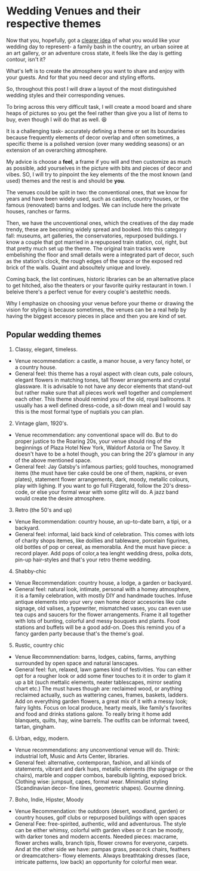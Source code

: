 
# Wedding Venues and their respective themes

Now that you, hopefully, got a [clearer idea](http://weddingseason.events/blog/how-to-choose-your-wedding-venue-part-one.html) of what you would like your wedding day to represent- a family bash in the country, 
an urban soiree at an art gallery, or an adventure cross state, it feels like the day is getting contour, isn't it?

What's left is to create the atmosphere you want to share and enjoy with your guests. And for that you need decor and styling efforts.

So, throughout this post I will draw a layout of the most distinguished wedding styles and their corresponding venues. 

To bring across this very difficult task, I will create a mood board and share heaps of pictures so you get the feel rather than give you a list
of items to buy, even though I will do that as well. :satisfied:

It is a challenging task- accurately defining a theme or set its boundaries because frequently elements of decor overlap 
and often sometimes, a specific theme is a polished version (over many wedding seasons) or an extension of an overarching atmosphere.

My advice is choose a **feel**, a frame if you will and then customize as much as possible, add yourselves in the picture with bits and pieces of decor and vibes. 
SO, I will try to pinpoint the key elements of the the most known (and used) themes and the rest is 
and should be **you**.

The venues could be split in two: the conventional ones, that we know for years and have been widely used, such as castles, country houses, or the famous (renovated) barns and lodges. We can include here the private houses, ranches or farms.

Then, we have the uncoventional ones, which the creatives of the day made trendy, these are becoming widely spread and booked. 
Into this category fall: museums, art galleries, the conservatories, repurposed buildings. 
I know a couple that got married in a repuposed train station, col, right, but that pretty much set up the theme. The original train tracks were embelishing the floor and small details were a integrated part of decor, such as the station's clock, the rough edges of the space or the exposed red brick of the walls. Quaint and absoultely unique and lovely.

Coming back, the list continues, historic libraries can be an alternative place to get hitched, also the theaters or your favorite quirky restaurant in town. I beleive there's a perfect venue for every couple's aestethic needs.

Why I emphasize on choosing your venue before your theme or drawing the vision for styling is because sometimes, the venues can be a real help by having the biggest accesory pieces in place and then you are kind of set. 

## Popular wedding themes

1. Classy, elegant, timeless.

- Venue recommendation: a castle, a manor house, a very fancy hotel, or a country house.
- General feel: this theme has a royal aspect with clean cuts, pale colours, elegant flowers in matching tones, tall flower arrangements and crystal glassware. It is advisable to not have any decor elements that stand-out but rather make sure that all pieces work well together and complement each other. This theme should remind you of the old, royal ballrooms. 
It usually has a well defined dress-code, a sit-down meal and I would say this is the most formal type of nuptials you can plan. 

2. Vintage glam, 1920's.

- Venue recommendation: any conventional space will do. But to do proper justice to the Roaring 20s, your venue should ring of the beginnings of Plaza Hotel New York, Waldorf Astoria or The Savoy. It doesn't have to be a hotel though, you can bring the 20's glamour in any of the above mentioned space.
- General feel: Jay Gatsby's infamous parties; gold touches, monogramed items (the must have tier cake could be one of them, napkins, or even plates), statement flower arrangements, dark, moody, metallic colours, play with lighing.
If you want to go full Fitzgerald, follow the 20's dress-code, or else your formal wear with some glitz will do. 
A jazz band would create the desire atmosphere.

3. Retro (the 50's and up)

- Venue Recommendation: country house, an up-to-date barn, a tipi, or a backyard.
- General feel: informal, laid back kind of celebration. This comes with lots of charity shops itemes, like doillies and tableware, porcelain  figurines, old bottles of pop or cereal, as memorablia. And the must have piece: a record player. Add pops of color,a tea lenght wedding dress, polka dots, pin-up hair-styles and that's your retro theme wedding.

4. Shabby-chic

- Venue Recommendation: country house, a lodge, a garden or backyard.
- General feel: natural look, intimate, personal with a homey atmosphere, it is a family celebration, with mostly DIY and handmade touches. Infuse antique elements into your very own home decor accesories like cute signage, old valises, a typewriter, mismatched vases, you can even use tea cups and saucers for the flower arrangements. Frame it all together with lots of bunting, colorful and messy bouquets and plants. Food stations and buffets will be a good add-on. Does this remind you of a fancy garden party because that's the theme's goal.

5. Rustic, country chic

- Venue Recommnendation: barns, lodges, cabins, farms, anything surrounded by open space and natural lanscapes.
- General feel: fun, relaxed, lawn games kind of festivities. You can either opt for a rougher look or add some finer touches to it in order to glam it up a bit (such mettalic elements, neater tablescapes, mirror seating chart etc.) The must haves though are: reclaimed wood, or anything reclaimed actually, such as wattering canes, frames, baskets, ladders. Add on everything garden flowers, a great mix of it with a messy look; fairy lights. Focus on local produce, hearty meals, like family's favorites and food and drinks stations galore. To really bring it home add blanquets, quilts, hay, wine barrels. The outfits can be informal: tweed, tartan, gingham.


6. Urban, edgy, modern.
- Venue recommendations: any unconventional venue will do. Think: industrial loft, Music and Arts Center, libraries.
- General feel: alternative, contemporan, fashion, and all kinds of statements, vibrant and dark hues, metallic elements (the signage or the chairs), marble and copper combos, barebulb lighting, exposed brick. Clothing wise: jumpsuit, capes, formal wear. Minimalist styling (Scandinavian decor- fine lines, geometric shapes). Gourme dinning.

7. Boho, Indie, Hipster, Moody
- Venue Recommendation: the outdoors (desert, woodland, garden) or country houses, golf clubs or repurposed buildings with open spaces 
- General Fee: free-spirited, authentic, wild and adventurous. The style can be either whimsy, colorful with garden vibes or it can be moody, with darker tones and modern accents. Needed pieces: macrame, flower arches walls, branch tipis, flower crowns for everyone, carpets. And at the other side we have: pampas grass, peacock chairs, feathers or dreamcatchers- flowy elements.  Always breathtaking dresses (lace, intricate patterns, low back) an opportunity for colorful men wear.


